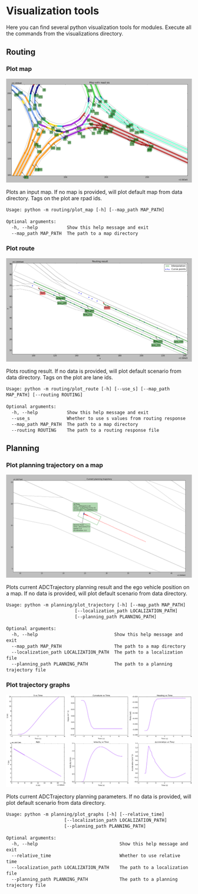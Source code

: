# Visualization tools

Here you can find several python visualization tools for modules.
Execute all the commands from the visualizations directory.

## Routing

### Plot map

![Map plot](images/map_plot.png "Map plot")

Plots an input map. If no map is provided, will plot default map from data directory.
Tags on the plot are rpad ids.

```
Usage: python -m routing/plot_map [-h] [--map_path MAP_PATH]

Optional arguments:
  -h, --help           Show this help message and exit
  --map_path MAP_PATH  The path to a map directory
```

### Plot route

![Routing plot](images/routing_plot.png "Routing plot")

Plots routing result. If no data is provided, will plot default scenario from data directory.
Tags on the plot are lane ids.

```
Usage: python -m routing/plot_route [-h] [--use_s] [--map_path MAP_PATH] [--routing ROUTING]

Optional arguments:
  -h, --help           Show this help message and exit
  --use_s              Whether to use s values from routing response
  --map_path MAP_PATH  The path to a map directory
  --routing ROUTING    The path to a routing response file
```


## Planning

### Plot planning trajectory on a map

![Planning plot](images/planning_plot.png "Planning plot")

Plots current ADCTrajectory planning result and the ego vehicle position on a map.
If no data is provided, will plot default scenario from data directory.


```
Usage: python -m planning/plot_trajectory [-h] [--map_path MAP_PATH]
                          [--localization_path LOCALIZATION_PATH]
                          [--planning_path PLANNING_PATH]

Optional arguments:
  -h, --help                             Show this help message and exit
  --map_path MAP_PATH                    The path to a map directory
  --localization_path LOCALIZATION_PATH  The path to a localization file
  --planning_path PLANNING_PATH          The path to a planning trajectory file
```

### Plot trajectory graphs

![Graphs plot](images/graphs_plot.png "Graphs plot")

Plots current ADCTrajectory planning parameters. If no data is provided, will plot default scenario from data directory.

```
Usage: python -m planning/plot_graphs [-h] [--relative_time]
                      [--localization_path LOCALIZATION_PATH]
                      [--planning_path PLANNING_PATH]

Optional arguments:
  -h, --help                               Show this help message and exit
  --relative_time                          Whether to use relative time
  --localization_path LOCALIZATION_PATH    The path to a localization file
  --planning_path PLANNING_PATH            The path to a planning trajectory file

```
